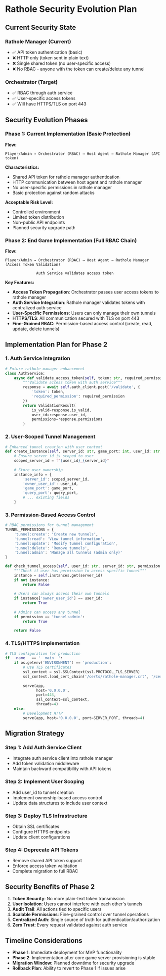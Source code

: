 # Rathole Security Evolution Plan

## Current Security State

### Rathole Manager (Current)
- ✅ API token authentication (basic)
- ❌ HTTP only (token sent in plain text)
- ❌ Single shared token (no user-specific access)
- ❌ No RBAC - anyone with the token can create/delete any tunnel

### Orchestrator (Target)
- ✅ RBAC through auth service
- ✅ User-specific access tokens
- ✅ Will have HTTPS/TLS on port 443

## Security Evolution Phases

### Phase 1: Current Implementation (Basic Protection)

**Flow:**
```
Player/Admin → Orchestrator (RBAC) → Host Agent → Rathole Manager (API token)
```

**Characteristics:**
- Shared API token for rathole manager authentication
- HTTP communication between host agent and rathole manager
- No user-specific permissions in rathole manager
- Basic protection against random attacks

**Acceptable Risk Level:**
- Controlled environment
- Limited token distribution
- Non-public API endpoints
- Planned security upgrade path

### Phase 2: End Game Implementation (Full RBAC Chain)

**Flow:**
```
Player/Admin → Orchestrator (RBAC) → Host Agent → Rathole Manager (Access Token Validation)
                     ↓
              Auth Service validates access token
```

**Key Features:**
- **Access Token Propagation**: Orchestrator passes user access tokens to rathole manager
- **Auth Service Integration**: Rathole manager validates tokens with centralized auth service
- **User-Specific Permissions**: Users can only manage their own tunnels
- **HTTPS/TLS**: All communication secured with TLS on port 443
- **Fine-Grained RBAC**: Permission-based access control (create, read, update, delete tunnels)

## Implementation Plan for Phase 2

### 1. Auth Service Integration

```python
# Future rathole manager enhancement
class AuthService:
    async def validate_access_token(self, token: str, required_permission: str) -> ValidationResult:
        """Validate access token with auth service"""
        response = await self.auth_client.post('/validate', {
            'token': token,
            'required_permission': required_permission
        })
        return ValidationResult(
            is_valid=response.is_valid,
            user_id=response.user_id,
            permissions=response.permissions
        )
```

### 2. User-Scoped Tunnel Management

```python
# Enhanced tunnel creation with user context
def create_instance(self, server_id: str, game_port: int, user_id: str, query_port: Optional[int] = None):
    # Ensure server_id is scoped to user
    scoped_server_id = f"{user_id}_{server_id}"
    
    # Store user ownership
    instance_info = {
        'server_id': scoped_server_id,
        'owner_user_id': user_id,
        'game_port': game_port,
        'query_port': query_port,
        # ... existing fields
    }
```

### 3. Permission-Based Access Control

```python
# RBAC permissions for tunnel management
TUNNEL_PERMISSIONS = {
    'tunnel:create': 'Create new tunnels',
    'tunnel:read': 'View tunnel information',
    'tunnel:update': 'Modify tunnel configuration',
    'tunnel:delete': 'Remove tunnels',
    'tunnel:admin': 'Manage all tunnels (admin only)'
}

def check_tunnel_access(self, user_id: str, server_id: str, permission: str) -> bool:
    """Check if user has permission to access specific tunnel"""
    instance = self.instances.get(server_id)
    if not instance:
        return False
    
    # Users can always access their own tunnels
    if instance['owner_user_id'] == user_id:
        return True
    
    # Admins can access any tunnel
    if permission == 'tunnel:admin':
        return True
    
    return False
```

### 4. TLS/HTTPS Implementation

```python
# TLS configuration for production
if __name__ == '__main__':
    if os.getenv('ENVIRONMENT') == 'production':
        # Use TLS certificates
        ssl_context = ssl.SSLContext(ssl.PROTOCOL_TLS_SERVER)
        ssl_context.load_cert_chain('/certs/rathole-manager.crt', '/certs/rathole-manager.key')
        
        serve(app, 
              host='0.0.0.0', 
              port=443, 
              ssl_context=ssl_context,
              threads=4)
    else:
        # Development HTTP
        serve(app, host='0.0.0.0', port=SERVER_PORT, threads=4)
```

## Migration Strategy

### Step 1: Add Auth Service Client
- Integrate auth service client into rathole manager
- Add token validation middleware
- Maintain backward compatibility with API tokens

### Step 2: Implement User Scoping
- Add user_id to tunnel creation
- Implement ownership-based access control
- Update data structures to include user context

### Step 3: Deploy TLS Infrastructure
- Obtain SSL certificates
- Configure HTTPS endpoints
- Update client configurations

### Step 4: Deprecate API Tokens
- Remove shared API token support
- Enforce access token validation
- Complete migration to full RBAC

## Security Benefits of Phase 2

1. **Token Security**: No more plain-text token transmission
2. **User Isolation**: Users cannot interfere with each other's tunnels
3. **Audit Trail**: All actions tied to specific users
4. **Scalable Permissions**: Fine-grained control over tunnel operations
5. **Centralized Auth**: Single source of truth for authentication/authorization
6. **Zero Trust**: Every request validated against auth service

## Timeline Considerations

- **Phase 1**: Immediate deployment for MVP functionality
- **Phase 2**: Implementation after core game server provisioning is stable
- **Migration Window**: Planned downtime for security upgrade
- **Rollback Plan**: Ability to revert to Phase 1 if issues arise